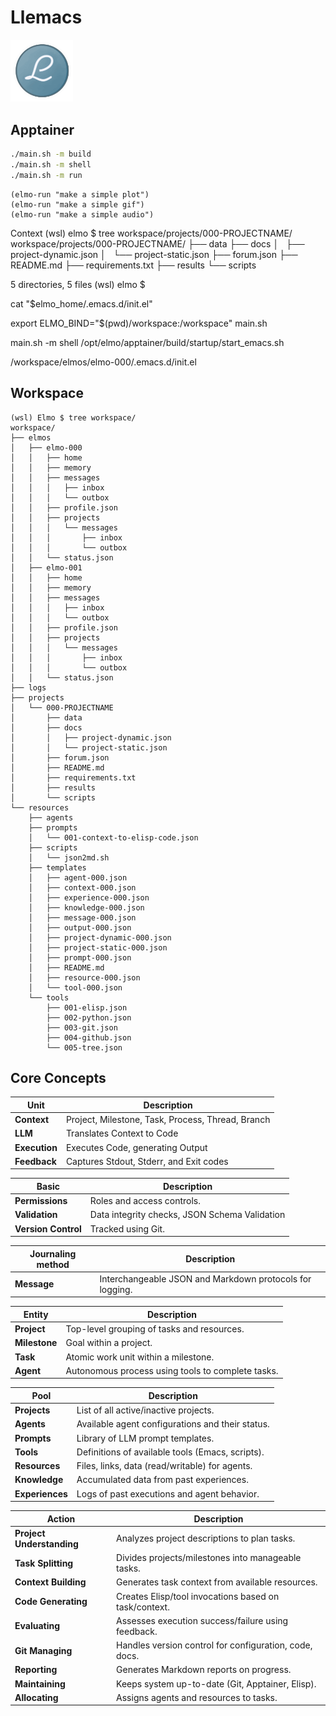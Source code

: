 <!-- ---
!-- title: 2024-12-29 22:16:51
!-- author: ywata-note-win
!-- date: /home/ywatanabe/.dotfiles/.emacs.d/lisp/elmo/README.md
!-- --- -->

# Llemacs

<img src="./docs/llemacs.gif" width="100" alt="Llemacs logo">

## Apptainer

``` bash
./main.sh -m build
./main.sh -m shell
./main.sh -m run
```

``` elisp
(elmo-run "make a simple plot")
(elmo-run "make a simple gif")
(elmo-run "make a simple audio")
```

Context
(wsl) elmo $ tree workspace/projects/000-PROJECTNAME/
workspace/projects/000-PROJECTNAME/
├── data
├── docs
│   ├── project-dynamic.json
│   └── project-static.json
├── forum.json
├── README.md
├── requirements.txt
├── results
└── scripts

5 directories, 5 files
(wsl) elmo $ 

cat "$elmo_home/.emacs.d/init.el"

export ELMO_BIND="$(pwd)/workspace:/workspace"
main.sh

main.sh -m shell
/opt/elmo/apptainer/build/startup/start_emacs.sh

/workspace/elmos/elmo-000/.emacs.d/init.el

## Workspace

``` plaintext
(wsl) Elmo $ tree workspace/
workspace/
├── elmos
│   ├── elmo-000
│   │   ├── home
│   │   ├── memory
│   │   ├── messages
│   │   │   ├── inbox
│   │   │   └── outbox
│   │   ├── profile.json
│   │   ├── projects
│   │   │   └── messages
│   │   │       ├── inbox
│   │   │       └── outbox
│   │   └── status.json
│   ├── elmo-001
│   │   ├── home
│   │   ├── memory
│   │   ├── messages
│   │   │   ├── inbox
│   │   │   └── outbox
│   │   ├── profile.json
│   │   ├── projects
│   │   │   └── messages
│   │   │       ├── inbox
│   │   │       └── outbox
│   │   └── status.json
├── logs
├── projects
│   └── 000-PROJECTNAME
│       ├── data
│       ├── docs
│       │   ├── project-dynamic.json
│       │   └── project-static.json
│       ├── forum.json
│       ├── README.md
│       ├── requirements.txt
│       ├── results
│       └── scripts
└── resources
    ├── agents
    ├── prompts
    │   └── 001-context-to-elisp-code.json
    ├── scripts
    │   └── json2md.sh
    ├── templates
    │   ├── agent-000.json
    │   ├── context-000.json
    │   ├── experience-000.json
    │   ├── knowledge-000.json
    │   ├── message-000.json
    │   ├── output-000.json
    │   ├── project-dynamic-000.json
    │   ├── project-static-000.json
    │   ├── prompt-000.json
    │   ├── README.md
    │   ├── resource-000.json
    │   └── tool-000.json
    └── tools
        ├── 001-elisp.json
        ├── 002-python.json
        ├── 003-git.json
        ├── 004-github.json
        └── 005-tree.json
```



## Core Concepts

| Unit          | Description                                       |
|---------------|---------------------------------------------------|
| **Context**   | Project, Milestone, Task, Process, Thread, Branch |
| **LLM**       | Translates Context to Code                        |
| **Execution** | Executes Code, generating Output                  |
| **Feedback**  | Captures Stdout, Stderr, and Exit codes           |

| Basic               | Description                                   |
|---------------------|-----------------------------------------------|
| **Permissions**     | Roles and access controls.                    |
| **Validation**      | Data integrity checks, JSON Schema Validation |
| **Version Control** | Tracked using Git.                            |

| Journaling method | Description                                              |
|-------------------|----------------------------------------------------------|
| **Message**       | Interchangeable JSON and Markdown protocols for logging. |

| Entity        | Description                                       |
|---------------|---------------------------------------------------|
| **Project**   | Top-level grouping of tasks and resources.        |
| **Milestone** | Goal within a project.                            |
| **Task**      | Atomic work unit within a milestone.              |
| **Agent**     | Autonomous process using tools to complete tasks. |

| Pool            | Description                                      |
|-----------------|--------------------------------------------------|
| **Projects**    | List of all active/inactive projects.            |
| **Agents**      | Available agent configurations and their status. |
| **Prompts**     | Library of LLM prompt templates.                 |
| **Tools**       | Definitions of available tools (Emacs, scripts). |
| **Resources**   | Files, links, data (read/writable) for agents.   |
| **Knowledge**   | Accumulated data from past experiences.          |
| **Experiences** | Logs of past executions and agent behavior.      |

| Action                    | Description                                            |
|---------------------------|--------------------------------------------------------|
| **Project Understanding** | Analyzes project descriptions to plan tasks.           |
| **Task Splitting**        | Divides projects/milestones into manageable tasks.     |
| **Context Building**      | Generates task context from available resources.       |
| **Code Generating**       | Creates Elisp/tool invocations based on task/context.  |
| **Evaluating**            | Assesses execution success/failure using feedback.     |
| **Git Managing**          | Handles version control for configuration, code, docs. |
| **Reporting**             | Generates Markdown reports on progress.                |
| **Maintaining**           | Keeps system up-to-date (Git, Apptainer, Elisp).       |
| **Allocating**            | Assigns agents and resources to tasks.                 |